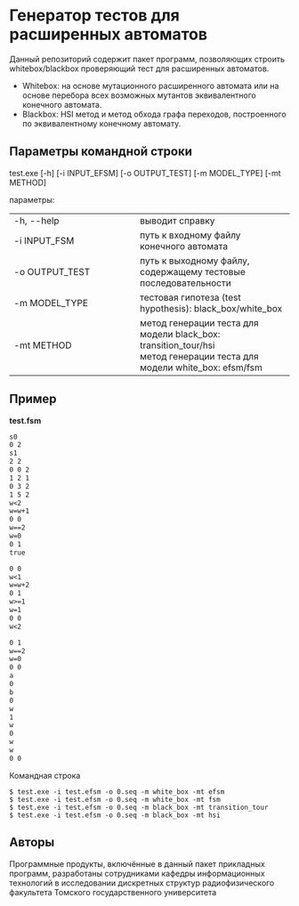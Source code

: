 
# Генератор тестов для расширенных автоматов
Данный репозиторий содержит пакет программ, позволяющих строить whitebox/blackbox проверяющий тест для расширенных автоматов.
- Whitebox: на основе мутационного расширенного автомата или на основе перебора всех возможных мутантов эквивалентного конечного автомата.
- Blackbox: HSI метод и метод обхода графа переходов, построенного по эквивалентному конечному автомату.

## Параметры командной строки

test.exe [-h] [-i INPUT_EFSM] [-o OUTPUT_TEST] [-m MODEL_TYPE] [-mt METHOD]

параметры:
<table class="tg">
  <col width="45%">
  <col width="65%">
  <tr>
    <td>-h, --help</td>
    <td> выводит справку</td>
  </tr>
  <tr>
    <td>-i INPUT_FSM</td>
    <td>путь к входному файлу конечного автомата </td>
  </tr>
  <tr>
    <td>-o OUTPUT_TEST</td>
    <td>путь к выходному файлу, содержащему тестовые последовательности</td>
  </tr>
  <tr>
    <td>-m MODEL_TYPE</td>
    <td>тестовая гипотеза (test hypothesis): black_box/white_box</td>
  </tr>
  <tr>
    <td>-mt METHOD</td>
    <td>метод генерации теста для модели black_box: transition_tour/hsi<br>
    метод генерации теста для модели white_box: efsm/fsm</td>
  </tr>
</table>

## Пример
**test.fsm**
```2 4 7 2 1 1 1 0
s0
0 2
s1
2 2
0 0 2
1 2 1
0 3 2
1 5 2
w<2
w=w+1
0 0
w==2
w=0
0 1
true

0 0
w<1
w=w+2
0 1
w>=1
w=1
0 0
w<2

0 1
w==2
w=0
0 0
a
0
b
0
w
1
w
0
w
w
0 0
```

Командная строка

    $ test.exe -i test.efsm -o 0.seq -m white_box -mt efsm
    $ test.exe -i test.efsm -o 0.seq -m white_box -mt fsm
    $ test.exe -i test.efsm -o 0.seq -m black_box -mt transition_tour
    $ test.exe -i test.efsm -o 0.seq -m black_box -mt hsi

## Авторы
Программные продукты, включённые в данный пакет прикладных программ, разработаны сотрудниками кафедры информационных технологий в исследовании дискретных структур радиофизического факультета Томского государственного университета
